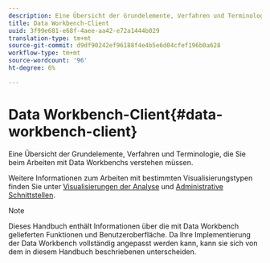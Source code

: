 ```yaml
---
description: Eine Übersicht der Grundelemente, Verfahren und Terminologie, die Sie beim Arbeiten mit Data Workbenchs verstehen müssen.
title: Data Workbench-Client
uuid: 3f99e681-e68f-4aee-aa42-e72a1444b029
translation-type: tm+mt
source-git-commit: d9df90242ef96188f4e4b5e6d04cfef196b0a628
workflow-type: tm+mt
source-wordcount: '96'
ht-degree: 6%

---
```



# Data Workbench-Client{#data-workbench-client}

Eine Übersicht der Grundelemente, Verfahren und Terminologie, die Sie beim Arbeiten mit Data Workbenchs verstehen müssen.

Weitere Informationen zum Arbeiten mit bestimmten Visualisierungstypen finden Sie unter [Visualisierungen der Analyse](../../home/c-get-started/c-analysis-vis/c-analysis-vis.md#concept-cb5b9716d3404b2b888a55b3efec1fa5) und [Administrative Schnittstellen](../../home/c-get-started/c-admin-intrf/c-admin-intrf.md#concept-855c1a91e1a948969fab592adca15f74).

>[!NOTE]
>
>Dieses Handbuch enthält Informationen über die mit Data Workbench gelieferten Funktionen und Benutzeroberfläche. Da Ihre Implementierung der Data Workbench vollständig angepasst werden kann, kann sie sich von dem in diesem Handbuch beschriebenen unterscheiden.

